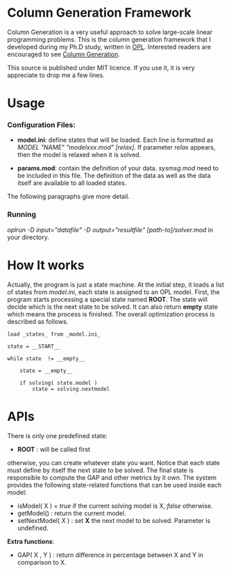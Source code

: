 Column Generation Framework
===========================

Column Generation is a very useful approach to solve large-scale linear programming problems. 
This is the column generation framework that I developed during my Ph.D study, written in [OPL][opl]. 
Interested readers are encouraged to see [Column Generation][cgbook].

This source is published under MIT licence. If you use it, it is very appreciate to drop me a few lines.


[opl]: http://www-01.ibm.com/software/integration/optimization/cplex-optimization-studio/
[cgbook]: http://www.amazon.com/Column-Generation-Gerad-25th-Anniversary/dp/0387254854



Usage
=====

### Configuration Files:

+ __model.ini__: define states that will be loaded. Each line is formatted as _MODEL "NAME" "modelxxx.mod" [relax]_. If parameter 
_relax_ appears, then the model is relaxed when it is solved.

+ __params.mod__: contain the definition of your data. _sysmsg.mod_ need to be included in this file. The definition of the data
as well as the data itself are available to all loaded states.

The following paragraphs give more detail.

### Running

_oplrun -D input="datafile" -D output="resultfile" [path-to]/solver.mod_  in your directory.


How It works
============

Actually, the program is just a state machine. At the initial step, it loads a list of states from _model.ini_, each state
is assigned to an OPL model. First, the program starts processing a special state named __ROOT__. The state will decide 
which is the next state to be solved. It can also return __empty__ state which means the process is finished. 
The overall optimization process is described as follows. 

	load _states_ from _model.ini_
	
	state = __START__

	while state  != __empty__

		state = __empty__
		
		if solving( state.model )
			state = solving.nextmodel


APIs
====

There is only one predefined state:

+ __ROOT__ : will be called first

otherwise, you can create whatever state you want. Notice that each state must define by itself the next state to be solved.
The final state is responsible to compute the GAP and other metrics by it own.
The system provides the following state-related functions that can be used inside each model:

- isModel( X )      = _true_ if the current solving model is X, _false_ otherwise.
- getModel()       : return the current model.    
- setNextModel( X ) : set __X__ the next model to be solved. Parameter is undefined.

__Extra functions__:

- GAP( X , Y ) : return difference in percentage between X and Y in comparison to X.
